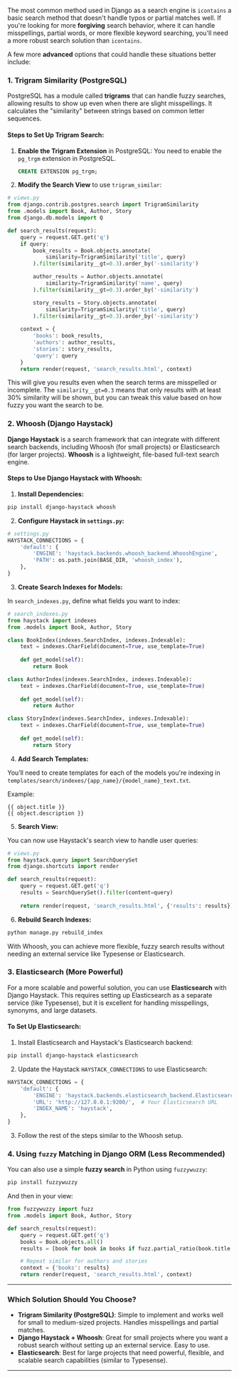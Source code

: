 The most common method used in Django as a search engine is `icontains`  a basic search method that doesn't handle typos or partial matches well. If you're looking for more **forgiving** search behavior, where it can handle misspellings, partial words, or more flexible keyword searching, you'll need a more robust search solution than `icontains`.

A few more **advanced** options that could handle these situations better include:

### 1. **Trigram Similarity (PostgreSQL)**

PostgreSQL has a module called **trigrams** that can handle fuzzy searches, allowing results to show up even when there are slight misspellings. It calculates the "similarity" between strings based on common letter sequences.

#### Steps to Set Up Trigram Search:

1. **Enable the Trigram Extension** in PostgreSQL:
   You need to enable the `pg_trgm` extension in PostgreSQL.

   ```sql
   CREATE EXTENSION pg_trgm;
   ```

2. **Modify the Search View** to use `trigram_similar`:

```python
# views.py
from django.contrib.postgres.search import TrigramSimilarity
from .models import Book, Author, Story
from django.db.models import Q

def search_results(request):
    query = request.GET.get('q')
    if query:
        book_results = Book.objects.annotate(
            similarity=TrigramSimilarity('title', query)
        ).filter(similarity__gt=0.3).order_by('-similarity')

        author_results = Author.objects.annotate(
            similarity=TrigramSimilarity('name', query)
        ).filter(similarity__gt=0.3).order_by('-similarity')

        story_results = Story.objects.annotate(
            similarity=TrigramSimilarity('title', query)
        ).filter(similarity__gt=0.3).order_by('-similarity')
    
    context = {
        'books': book_results,
        'authors': author_results,
        'stories': story_results,
        'query': query
    }
    return render(request, 'search_results.html', context)
```

This will give you results even when the search terms are misspelled or incomplete. The `similarity__gt=0.3` means that only results with at least 30% similarity will be shown, but you can tweak this value based on how fuzzy you want the search to be.

### 2. **Whoosh (Django Haystack)**

**Django Haystack** is a search framework that can integrate with different search backends, including Whoosh (for small projects) or Elasticsearch (for larger projects). **Whoosh** is a lightweight, file-based full-text search engine.

#### Steps to Use Django Haystack with Whoosh:

1. **Install Dependencies:**

```bash
pip install django-haystack whoosh
```

2. **Configure Haystack in `settings.py`:**

```python
# settings.py
HAYSTACK_CONNECTIONS = {
    'default': {
        'ENGINE': 'haystack.backends.whoosh_backend.WhooshEngine',
        'PATH': os.path.join(BASE_DIR, 'whoosh_index'),
    },
}
```

3. **Create Search Indexes for Models:**

In `search_indexes.py`, define what fields you want to index:

```python
# search_indexes.py
from haystack import indexes
from .models import Book, Author, Story

class BookIndex(indexes.SearchIndex, indexes.Indexable):
    text = indexes.CharField(document=True, use_template=True)
    
    def get_model(self):
        return Book

class AuthorIndex(indexes.SearchIndex, indexes.Indexable):
    text = indexes.CharField(document=True, use_template=True)
    
    def get_model(self):
        return Author

class StoryIndex(indexes.SearchIndex, indexes.Indexable):
    text = indexes.CharField(document=True, use_template=True)
    
    def get_model(self):
        return Story
```

4. **Add Search Templates:**

You’ll need to create templates for each of the models you're indexing in `templates/search/indexes/{app_name}/{model_name}_text.txt`.

Example:

```plaintext
{{ object.title }}
{{ object.description }}
```

5. **Search View:**

You can now use Haystack's search view to handle user queries:

```python
# views.py
from haystack.query import SearchQuerySet
from django.shortcuts import render

def search_results(request):
    query = request.GET.get('q')
    results = SearchQuerySet().filter(content=query)
    
    return render(request, 'search_results.html', {'results': results})
```

6. **Rebuild Search Indexes:**

```bash
python manage.py rebuild_index
```

With Whoosh, you can achieve more flexible, fuzzy search results without needing an external service like Typesense or Elasticsearch.

### 3. **Elasticsearch (More Powerful)**

For a more scalable and powerful solution, you can use **Elasticsearch** with Django Haystack. This requires setting up Elasticsearch as a separate service (like Typesense), but it is excellent for handling misspellings, synonyms, and large datasets.

#### To Set Up Elasticsearch:

1. Install Elasticsearch and Haystack's Elasticsearch backend:

```bash
pip install django-haystack elasticsearch
```

2. Update the Haystack `HAYSTACK_CONNECTIONS` to use Elasticsearch:

```python
HAYSTACK_CONNECTIONS = {
    'default': {
        'ENGINE': 'haystack.backends.elasticsearch_backend.ElasticsearchSearchEngine',
        'URL': 'http://127.0.0.1:9200/',  # Your Elasticsearch URL
        'INDEX_NAME': 'haystack',
    },
}
```

3. Follow the rest of the steps similar to the Whoosh setup.

### 4. **Using `fuzzy` Matching in Django ORM (Less Recommended)**

You can also use a simple **fuzzy search** in Python using `fuzzywuzzy`:

```bash
pip install fuzzywuzzy
```

And then in your view:

```python
from fuzzywuzzy import fuzz
from .models import Book, Author, Story

def search_results(request):
    query = request.GET.get('q')
    books = Book.objects.all()
    results = [book for book in books if fuzz.partial_ratio(book.title.lower(), query.lower()) > 70]

    # Repeat similar for authors and stories
    context = {'books': results}
    return render(request, 'search_results.html', context)
```

---

### Which Solution Should You Choose?

- **Trigram Similarity (PostgreSQL)**: Simple to implement and works well for small to medium-sized projects. Handles misspellings and partial matches.
- **Django Haystack + Whoosh**: Great for small projects where you want a robust search without setting up an external service. Easy to use.
- **Elasticsearch**: Best for large projects that need powerful, flexible, and scalable search capabilities (similar to Typesense).

---
